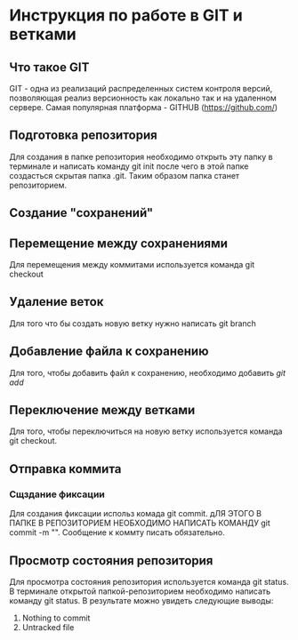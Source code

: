 # Инструкция по работе в GIT и ветками
## Что такое GIT
GIT - одна из реализаций распределенных систем контроля версий, позволяющая реализ версионность как локально так и на удаленном сервере. Самая популярная платформа - GITHUB (https://github.com/)
## Подготовка репозитория
Для создания в папке репозитория необходимо открыть эту папку в терминале и написать команду git init после чего в этой папке создасться скрытая папка .git. Таким образом папка станет репозиторием.
## Создание "сохранений"

## Перемещение между сохранениями
Для перемещения между коммитами используется команда git checkout
## Удаление веток
Для того что бы создать новую ветку нужно написать git branch

## Добавление файла к сохранению
Для того, чтобы добавить файл к сохранению, необходимо добавить *git add*
## Переключение между ветками
Для того, чтобы переключиться на новую ветку используется команда  git checkout. 
## Отправка коммита
### Сщздание фиксации
Для создания фиксации использ комада git commit. дЛЯ ЭТОГО В ПАПКЕ В РЕПОЗИТОРИЕМ НЕОБХОДИМО НАПИСАТЬ КОМАНДУ git  commit -m "".
Сообщение к коммту писать обязательно.


## Просмотр состояния репозитория
Для просмотра состояния репозитория используется команда git status. В терминале открытой папкой-репозиторием необходимо написать команду git status. В результате можно увидеть следующие выводы:
1. Nothing to commit
2. Untracked file

